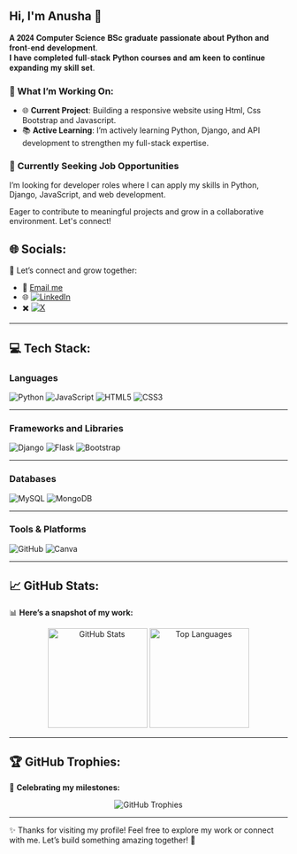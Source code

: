 ## Hi, I'm Anusha 👋  

  𝐀 𝟐𝟎𝟐𝟒 𝐂𝐨𝐦𝐩𝐮𝐭𝐞𝐫 𝐒𝐜𝐢𝐞𝐧𝐜𝐞 𝐁𝐒𝐜 𝐠𝐫𝐚𝐝𝐮𝐚𝐭𝐞 𝐩𝐚𝐬𝐬𝐢𝐨𝐧𝐚𝐭𝐞 𝐚𝐛𝐨𝐮𝐭 𝐏𝐲𝐭𝐡𝐨𝐧 𝐚𝐧𝐝 𝐟𝐫𝐨𝐧𝐭-𝐞𝐧𝐝 𝐝𝐞𝐯𝐞𝐥𝐨𝐩𝐦𝐞𝐧𝐭.  
  𝐈 𝐡𝐚𝐯𝐞 𝐜𝐨𝐦𝐩𝐥𝐞𝐭𝐞𝐝 𝐟𝐮𝐥𝐥-𝐬𝐭𝐚𝐜𝐤 𝐏𝐲𝐭𝐡𝐨𝐧 𝐜𝐨𝐮𝐫𝐬𝐞𝐬 𝐚𝐧𝐝 𝐚𝐦 𝐤𝐞𝐞𝐧 𝐭𝐨 𝐜𝐨𝐧𝐭𝐢𝐧𝐮𝐞 𝐞𝐱𝐩𝐚𝐧𝐝𝐢𝐧𝐠 𝐦𝐲 𝐬𝐤𝐢𝐥𝐥 𝐬𝐞𝐭.

### 🔭 What I’m Working On:
- 🌐 **Current Project**: Building a responsive website using Html, Css Bootstrap and Javascript.  
- 📚 **Active Learning**: I’m actively learning Python, Django, and API development to strengthen my full-stack expertise. 


### 💼 **Currently Seeking Job Opportunities**  
I’m looking for developer roles where I can apply my skills in Python, Django, JavaScript, and web development. 

Eager to contribute to meaningful projects and grow in a collaborative environment. Let's connect!



## 🌐 Socials:
🌟 Let’s connect and grow together:  
- 📧   [Email me](mailto:anushaganeshan06@gmail.com)  
- 🌐   [![LinkedIn](https://img.shields.io/badge/LinkedIn-%230077B5.svg?logo=linkedin&logoColor=white)](https://www.linkedin.com/in/anusha-ganeshan123)
- ✖️   [![X](https://img.shields.io/badge/X-black.svg?logo=X&logoColor=white)](https://x.com/AnushaG1802)  
---

## 💻 Tech Stack:

### **Languages**  <br>
![Python](https://img.shields.io/badge/python-3670A0?style=for-the-badge&logo=python&logoColor=ffdd54)  ![JavaScript](https://img.shields.io/badge/javascript-%23323330.svg?style=for-the-badge&logo=javascript&logoColor=%23F7DF1E)  ![HTML5](https://img.shields.io/badge/html5-%23E34F26.svg?style=for-the-badge&logo=html5&logoColor=white)  ![CSS3](https://img.shields.io/badge/css3-%231572B6.svg?style=for-the-badge&logo=css3&logoColor=white)  

---

### **Frameworks and Libraries**  <br>
![Django](https://img.shields.io/badge/django-%23092E20.svg?style=for-the-badge&logo=django&logoColor=white)  ![Flask](https://img.shields.io/badge/flask-%23000.svg?style=for-the-badge&logo=flask&logoColor=white)  ![Bootstrap](https://img.shields.io/badge/Bootstrap-%23563D7C.svg?style=for-the-badge&logo=bootstrap&logoColor=white)  

---

### **Databases**  <br>
![MySQL](https://img.shields.io/badge/mysql-4479A1.svg?style=for-the-badge&logo=mysql&logoColor=white)  ![MongoDB](https://img.shields.io/badge/MongoDB-%234ea94b.svg?style=for-the-badge&logo=mongodb&logoColor=white)  

---

### **Tools & Platforms**  <br>
![GitHub](https://img.shields.io/badge/github-%23121011.svg?style=for-the-badge&logo=github&logoColor=white)  ![Canva](https://img.shields.io/badge/Canva-%2300C4CC.svg?style=for-the-badge&logo=Canva&logoColor=white)  

---

## 📈 GitHub Stats:
📊 **Here’s a snapshot of my work:**  
<div align="center">  
  <img src="https://github-readme-stats.vercel.app/api?username=AnushaGaneshan06&show_icons=true&theme=radical" alt="GitHub Stats" height="180px" />  
  <img src="https://github-readme-stats.vercel.app/api/top-langs/?username=AnushaGaneshan06&theme=radical&hide_border=false&include_all_commits=true&count_private=false&layout=compact" alt="Top Languages" height="180px" />  
</div>  

---

## 🏆 GitHub Trophies:
🏅 **Celebrating my milestones:**  
<div align="center">  
  <img src="https://github-profile-trophy.vercel.app/?username=AnushaGaneshan06&theme=radical&no-frame=false&no-bg=false&margin-w=4" alt="GitHub Trophies" />  
</div>  

---

✨ Thanks for visiting my profile! Feel free to explore my work or connect with me. Let’s build something amazing together! 🚀  
